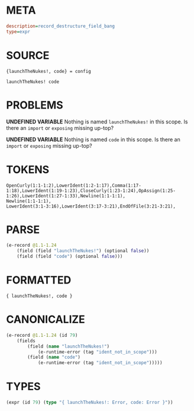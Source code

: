 # META
~~~ini
description=record_destructure_field_bang
type=expr
~~~
# SOURCE
~~~roc
{launchTheNukes!, code} = config

launchTheNukes! code
~~~
# PROBLEMS
**UNDEFINED VARIABLE**
Nothing is named `launchTheNukes!` in this scope.
Is there an `import` or `exposing` missing up-top?

**UNDEFINED VARIABLE**
Nothing is named `code` in this scope.
Is there an `import` or `exposing` missing up-top?

# TOKENS
~~~zig
OpenCurly(1:1-1:2),LowerIdent(1:2-1:17),Comma(1:17-1:18),LowerIdent(1:19-1:23),CloseCurly(1:23-1:24),OpAssign(1:25-1:26),LowerIdent(1:27-1:33),Newline(1:1-1:1),
Newline(1:1-1:1),
LowerIdent(3:1-3:16),LowerIdent(3:17-3:21),EndOfFile(3:21-3:21),
~~~
# PARSE
~~~clojure
(e-record @1.1-1.24
	(field (field "launchTheNukes!") (optional false))
	(field (field "code") (optional false)))
~~~
# FORMATTED
~~~roc
{ launchTheNukes!, code }
~~~
# CANONICALIZE
~~~clojure
(e-record @1.1-1.24 (id 79)
	(fields
		(field (name "launchTheNukes!")
			(e-runtime-error (tag "ident_not_in_scope")))
		(field (name "code")
			(e-runtime-error (tag "ident_not_in_scope")))))
~~~
# TYPES
~~~clojure
(expr (id 79) (type "{ launchTheNukes!: Error, code: Error }"))
~~~
